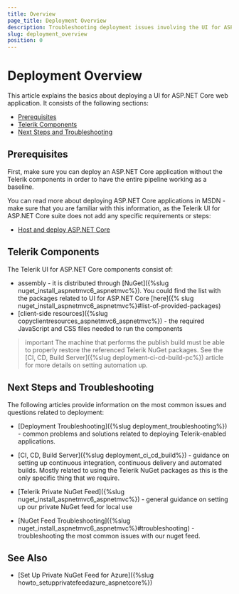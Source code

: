 ```yaml
---
title: Overview
page_title: Deployment Overview
description: Troubleshooting deployment issues involving the UI for ASP.NET Core suite.
slug: deployment_overview
position: 0
---
```


# Deployment Overview

This article explains the basics about deploying a UI for ASP.NET Core web application. It consists of the following sections:


* [Prerequisites](#prerequisites)
* [Telerik Components](#telerik-components)
* [Next Steps and Troubleshooting](#next-steps-and-troubleshooting)


## Prerequisites

First, make sure you can deploy an ASP.NET Core application without the Telerik components in order to have the entire pipeline working as a baseline.

You can read more about deploying ASP.NET Core applications in MSDN - make sure that you are familiar with this information, as the Telerik UI for ASP.NET Core suite does not add any specific requirements or steps:

* [Host and deploy ASP.NET Core](https://docs.microsoft.com/en-us/aspnet/core/host-and-deploy/?view=aspnetcore-5.0)


## Telerik Components

The Telerik UI for ASP.NET Core components consist of:
* assembly - it is distributed through [NuGet]({%slug nuget_install_aspnetmvc6_aspnetmvc%}). You could find the list with the packages related to UI for ASP.NET Core [here]({% slug nuget_install_aspnetmvc6_aspnetmvc%}#list-of-provided-packages)
* [client-side resources]({%slug copyclientresources_aspnetmvc6_aspnetmvc%}) - the required JavaScript and CSS files needed to run the components

>important The machine that performs the publish build must be able to properly restore the referenced Telerik NuGet packages. See the [CI, CD, Build Server]({%slug deployment-ci-cd-build-pc%}) article for more details on setting automation up.


## Next Steps and Troubleshooting

The following articles provide information on the most common issues and questions related to deployment:

* [Deployment Troubleshooting]({%slug deployment_troubleshooting%}) - common problems and solutions related to deploying Telerik-enabled applications.

* [CI, CD, Build Server]({%slug deployment_ci_cd_build%}) - guidance on setting up continuous integration, continuous delivery and automated builds. Mostly related to using the Telerik NuGet packages as this is the only specific thing that we require.

* [Telerik Private NuGet Feed]({%slug nuget_install_aspnetmvc6_aspnetmvc%}) - general guidance on setting up our private NuGet feed for local use

* [NuGet Feed Troubleshooting]({%slug nuget_install_aspnetmvc6_aspnetmvc%}#troubleshooting) - troubleshooting the most common issues with our nuget feed.


## See Also

* [Set Up Private NuGet Feed for Azure]({%slug howto_setupprivatefeedazure_aspnetcore%})